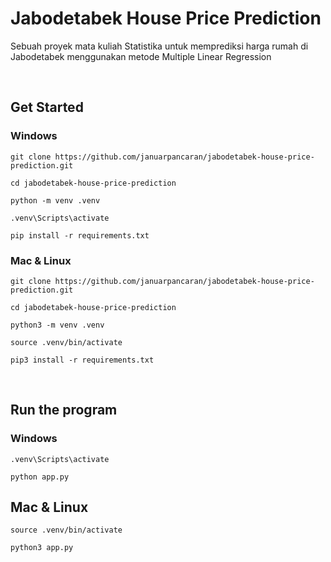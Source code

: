 # Jabodetabek House Price Prediction

Sebuah proyek mata kuliah Statistika untuk memprediksi harga rumah di Jabodetabek menggunakan metode Multiple Linear Regression

<br>

## Get Started

### Windows

`git clone https://github.com/januarpancaran/jabodetabek-house-price-prediction.git`

`cd jabodetabek-house-price-prediction`

`python -m venv .venv`

`.venv\Scripts\activate`

`pip install -r requirements.txt`

### Mac & Linux

`git clone https://github.com/januarpancaran/jabodetabek-house-price-prediction.git`

`cd jabodetabek-house-price-prediction`

`python3 -m venv .venv`

`source .venv/bin/activate`

`pip3 install -r requirements.txt`

<br>

## Run the program

### Windows

`.venv\Scripts\activate`

`python app.py`

## Mac & Linux

`source .venv/bin/activate`

`python3 app.py`
